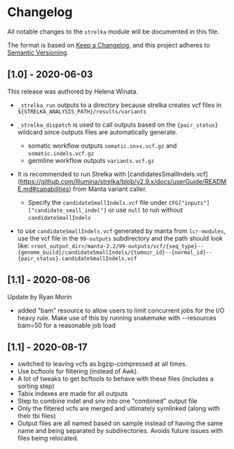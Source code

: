 # Changelog

All notable changes to the `strelka` module will be documented in this file.

The format is based on [Keep a Changelog](https://keepachangelog.com/en/1.0.0/),
and this project adheres to [Semantic Versioning](https://semver.org/spec/v2.0.0.html).

## [1.0] - 2020-06-03

This release was authored by Helena Winata.

- `_strelka_run` outputs to a directory because strelka creates vcf files in `${STRELKA_ANALYSIS_PATH}/results/variants`
- `_strelka_dispatch` is used to call outputs based on the `{pair_status}` wildcard since outputs files are automatically generate.
    - somatic workflow outputs `somatic.snvs.vcf.gz` and `somatic.indels.vcf.gz`
    - germline workflow outputs `variants.vcf.gz`
- It is recommended to run Strelka with [candidatesSmallIndels.vcf] (https://github.com/Illumina/strelka/blob/v2.9.x/docs/userGuide/README.md#capabilities) from Manta variant caller.
    - Specify the `candidateSmallIndels.vcf` file under `CFG["inputs"]["candidate_small_indel"]` or use `null` to run without `candidateSmallIndels`

 - to use `candidateSmallIndels.vcf` generated by manta from `lcr-modules`, use the vcf file in the `99-outputs` subdirectory and the path should look like:
    `<root_output_dir>/manta-2.2/99-outputs/vcf/{seq_type}--{genome_build}/candidateSmallIndels/{tumour_id}--{normal_id}--{pair_status}.candidateSmallIndels.vcf`

## [1.1] - 2020-08-06

Update by Ryan Morin
 - added "bam" resource to allow users to limit concurrent jobs for the I/O heavy rule. Make use of this by running snakemake with --resources bam=50 for a reasonable job load


## [1.1] - 2020-08-17
 - switched to leaving vcfs as bgzip-compressed at all times. 
 - Use bcftools for filtering (instead of Awk).  
 - A lot of tweaks to get bcftools to behave with these files (includes a sorting step)
 - Tabix indexes are made for all outputs
 - Step to combine indel and snv into one "combined" output file
 - Only the filtered vcfs are merged and ultimately symlinked (along with their tbi files)
 - Output files are all named based on sample instead of having the same name and being separated by subdirectories. Avoids future issues with files being relocated. 
